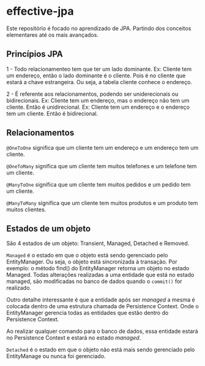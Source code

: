 # effective-jpa

Este reposítório é focado no aprendizado de JPA. Partindo dos conceitos elementares até os mais avançados.

## Princípios JPA

1 - Todo relacionamenteo tem que ter um lado dominante. Ex: Cliente tem um endereço, então o lado dominante é o cliente.
Pois é no cliente que estará a chave estrangeira. Ou seja, a tabela cliente conhece o endereço.

2 - É referente aos relacionamentos, podendo ser uniderecionais ou bidirecionais. 
Ex: Cliente tem um endereço, mas o endereço não tem um cliente. Então é unidirecional.
Ex: Cliente tem um endereço e o endereço tem um cliente. Então é bidirecional.




## Relacionamentos
`@OneToOne` significa que um cliente tem um endereço e um endereço tem um cliente.

`@OneToMany` significa que um cliente tem muitos telefones e um telefone tem um cliente.

`@ManyToOne` significa que um cliente tem muitos pedidos e um pedido tem um cliente.

`@ManyToMany` significa que um cliente tem muitos produtos e um produto tem muitos clientes.


## Estados de um objeto

São 4 estados de um objeto: Transient, Managed, Detached e Removed.

`Managed` é o estado em que o objeto está sendo gerenciado pelo EntityManager. Ou seja, o objeto está sincronizada
à transação. Por exemplo: o método find() do EntityManager retorna um objeto no estado Managed.
Todas alterações realizadas a uma entidade que está no estado managed, são modificadas no banco de dados quando o
`commit()` for realizado.

Outro detalhe interessante é que a entidade após ser _managed_ a mesma é colocada dentro de uma estrutura chamada de 
Persistence Context. Onde o EntityManager gerencia todas as entidades que estão dentro do Persistence Context.

Ao realizar qualquer comando para o banco de dados, essa entidade estará no Persistence Context e estará no estado _managed_.

`Detached` é o estado em que o objeto não está mais sendo gerenciado pelo EntityManage ou nunca foi gerenciado.
